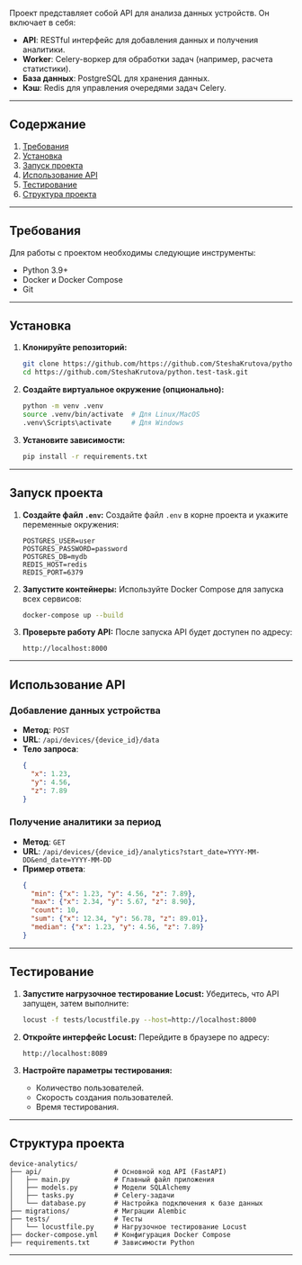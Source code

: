 Проект представляет собой API для анализа данных устройств. Он включает в себя:
- **API**: RESTful интерфейс для добавления данных и получения аналитики.
- **Worker**: Celery-воркер для обработки задач (например, расчета статистики).
- **База данных**: PostgreSQL для хранения данных.
- **Кэш**: Redis для управления очередями задач Celery.

---

## Содержание
1. [Требования](#требования)
2. [Установка](#установка)
3. [Запуск проекта](#запуск-проекта)
4. [Использование API](#использование-api)
5. [Тестирование](#тестирование)
6. [Структура проекта](#структура-проекта)

---

## Требования

Для работы с проектом необходимы следующие инструменты:
- Python 3.9+
- Docker и Docker Compose
- Git

---

## Установка

1. **Клонируйте репозиторий:**
   ```bash
   git clone https://github.com/https://github.com/SteshaKrutova/python.test-task.git
   cd https://github.com/SteshaKrutova/python.test-task.git
   ```

2. **Создайте виртуальное окружение (опционально):**
   ```bash
   python -m venv .venv
   source .venv/bin/activate  # Для Linux/MacOS
   .venv\Scripts\activate     # Для Windows
   ```

3. **Установите зависимости:**
   ```bash
   pip install -r requirements.txt
   ```

---

## Запуск проекта

1. **Создайте файл `.env`:**
   Создайте файл `.env` в корне проекта и укажите переменные окружения:
   ```
   POSTGRES_USER=user
   POSTGRES_PASSWORD=password
   POSTGRES_DB=mydb
   REDIS_HOST=redis
   REDIS_PORT=6379
   ```

2. **Запустите контейнеры:**
   Используйте Docker Compose для запуска всех сервисов:
   ```bash
   docker-compose up --build
   ```

3. **Проверьте работу API:**
   После запуска API будет доступен по адресу:
   ```
   http://localhost:8000
   ```

---

## Использование API

### Добавление данных устройства
- **Метод**: `POST`
- **URL**: `/api/devices/{device_id}/data`
- **Тело запроса**:
  ```json
  {
    "x": 1.23,
    "y": 4.56,
    "z": 7.89
  }
  ```

### Получение аналитики за период
- **Метод**: `GET`
- **URL**: `/api/devices/{device_id}/analytics?start_date=YYYY-MM-DD&end_date=YYYY-MM-DD`
- **Пример ответа**:
  ```json
  {
    "min": {"x": 1.23, "y": 4.56, "z": 7.89},
    "max": {"x": 2.34, "y": 5.67, "z": 8.90},
    "count": 10,
    "sum": {"x": 12.34, "y": 56.78, "z": 89.01},
    "median": {"x": 1.23, "y": 4.56, "z": 7.89}
  }
  ```

---

## Тестирование

1. **Запустите нагрузочное тестирование Locust:**
   Убедитесь, что API запущен, затем выполните:
   ```bash
   locust -f tests/locustfile.py --host=http://localhost:8000
   ```

2. **Откройте интерфейс Locust:**
   Перейдите в браузере по адресу:
   ```
   http://localhost:8089
   ```

3. **Настройте параметры тестирования:**
   - Количество пользователей.
   - Скорость создания пользователей.
   - Время тестирования.

---

## Структура проекта

```
device-analytics/
├── api/                  # Основной код API (FastAPI)
│   ├── main.py           # Главный файл приложения
│   ├── models.py         # Модели SQLAlchemy
│   ├── tasks.py          # Celery-задачи
│   └── database.py       # Настройка подключения к базе данных
├── migrations/           # Миграции Alembic
├── tests/                # Тесты
│   └── locustfile.py     # Нагрузочное тестирование Locust
├── docker-compose.yml    # Конфигурация Docker Compose
├── requirements.txt      # Зависимости Python
```

---
